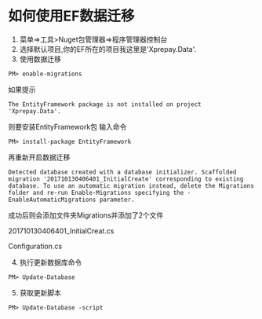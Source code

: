 # 如何使用EF数据迁移

1. 菜单=>工具>Nuget包管理器=>程序管理器控制台
2. 选择默认项目,你的EF所在的项目我这里是'Xprepay.Data'.
3. 使用数据迁移
```
PM> enable-migrations
```
如果提示
```
The EntityFramework package is not installed on project 'Xprepay.Data'.
```
则要安装EntityFramework包
输入命令
```
PM> install-package EntityFramework
```
再重新开启数据迁移

```
Detected database created with a database initializer. Scaffolded migration '201710130406401_InitialCreate' corresponding to existing database. To use an automatic migration instead, delete the Migrations folder and re-run Enable-Migrations specifying the -EnableAutomaticMigrations parameter.
```
成功后则会添加文件夹Migrations并添加了2个文件

201710130406401_InitialCreat.cs

Configuration.cs

4. 执行更新数据库命令
```
PM> Update-Database
```

5. 获取更新脚本
```
PM> Update-Database -script
```